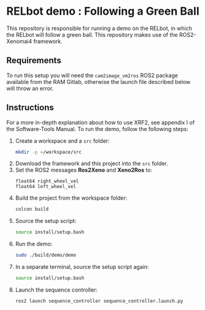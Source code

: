 # RELbot demo : Following a Green Ball 

This repository is responsible for running a demo on the RELbot, in which the RELbot will follow a green ball. This repository makes use of the ROS2-Xenomai4 framework.

## Requirements
To run this setup you will need the `cam2image_vm2ros` ROS2 package available from the RAM Gitlab, otherwise the launch file described below will throw an error.

## Instructions

For a more in-depth explanation about how to use XRF2, see appendix I of the Software-Tools Manual. To run the demo, follow the following steps:

1. Create a workspace and a `src` folder:
    ```bash
    mkdir -p ~/workspace/src
    ```
2. Download the framework and this project into the `src` folder.
3. Set the ROS2 messages **Ros2Xeno** and **Xeno2Ros** to:
    ```plaintext
    float64 right_wheel_vel
    float64 left_wheel_vel
    ```
4. Build the project from the workspace folder:
    ```bash
    colcon build
    ```
5. Source the setup script:
    ```bash
    source install/setup.bash
    ```
6. Run the demo:
    ```bash
    sudo ./build/demo/demo
    ```
7. In a separate terminal, source the setup script again:
    ```bash
    source install/setup.bash
    ```
8. Launch the sequence controller:
    ```bash
    ros2 launch sequence_controller sequence_controller.launch.py
    ```
